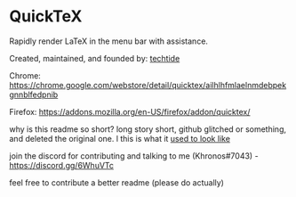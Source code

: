 # QuickTeX
Rapidly render LaTeX in the menu bar with assistance.

Created, maintained, and founded by: [techtide](https://keybase.io/techtide)

Chrome: https://chrome.google.com/webstore/detail/quicktex/ailhlhfmlaelnmdebpekgnnblfedpnib

Firefox: https://addons.mozilla.org/en-US/firefox/addon/quicktex/

why is this readme so short? long story short, github glitched or something, and deleted the original one. l
this is what it [used to look like](https://media.discordapp.net/attachments/406578178627338242/415500855996055553/sneakpeak.png?width=441&height=248)

join the discord for contributing and talking to me (Khronos#7043) - https://discord.gg/6WhuVTc

feel free to contribute a better readme (please do actually)
